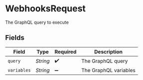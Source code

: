 # WebhooksRequest

The GraphQL query to execute


## Fields

| Field                 | Type                  | Required              | Description           |
| --------------------- | --------------------- | --------------------- | --------------------- |
| `query`               | *String*              | :heavy_check_mark:    | The GraphQL query     |
| `variables`           | *String*              | :heavy_minus_sign:    | The GraphQL variables |